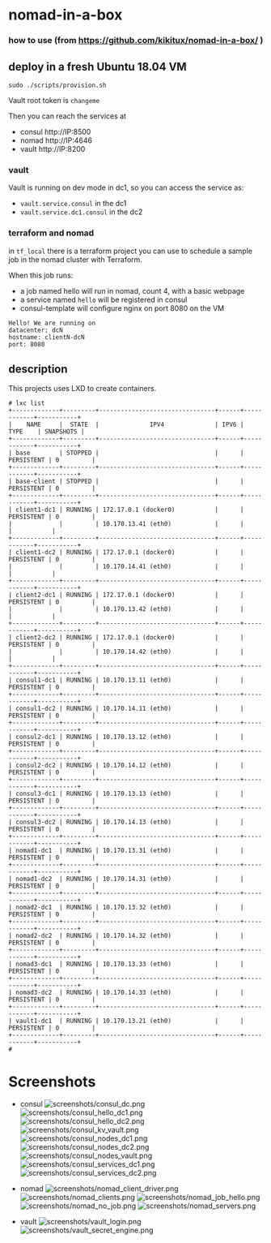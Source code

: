 # nomad-in-a-box

### how to use (from https://github.com/kikitux/nomad-in-a-box/ )

## deploy in a fresh Ubuntu 18.04 VM
```
sudo ./scripts/provision.sh 
```

Vault root token is `changeme`

Then you can reach the services at

- consul http://IP:8500
- nomad http://IP:4646
- vault http://IP:8200


### vault

Vault is running on dev mode in dc1, so you can access the service as:

- `vault.service.consul` in the dc1
- `vault.service.dc1.consul` in the dc2

### terraform and nomad

in `tf_local` there is a terraform project you can use to schedule a sample job in the nomad cluster with Terraform.

When this job runs:
- a job named hello will run in nomad, count 4, with a basic webpage
- a service named `hello` will be registered in consul
- consul-template will configure nginx on port 8080 on the VM

```
Hello! We are running on
datacenter: dcN
hostname: clientN-dcN
port: 8080
```

## description

This projects uses LXD to create containers.

```
# lxc list
+-------------+---------+--------------------------------+------+------------+-----------+
|    NAME     |  STATE  |              IPV4              | IPV6 |    TYPE    | SNAPSHOTS |
+-------------+---------+--------------------------------+------+------------+-----------+
| base        | STOPPED |                                |      | PERSISTENT | 0         |
+-------------+---------+--------------------------------+------+------------+-----------+
| base-client | STOPPED |                                |      | PERSISTENT | 0         |
+-------------+---------+--------------------------------+------+------------+-----------+
| client1-dc1 | RUNNING | 172.17.0.1 (docker0)           |      | PERSISTENT | 0         |
|             |         | 10.170.13.41 (eth0)            |      |            |           |
+-------------+---------+--------------------------------+------+------------+-----------+
| client1-dc2 | RUNNING | 172.17.0.1 (docker0)           |      | PERSISTENT | 0         |
|             |         | 10.170.14.41 (eth0)            |      |            |           |
+-------------+---------+--------------------------------+------+------------+-----------+
| client2-dc1 | RUNNING | 172.17.0.1 (docker0)           |      | PERSISTENT | 0         |
|             |         | 10.170.13.42 (eth0)            |      |            |           |
+-------------+---------+--------------------------------+------+------------+-----------+
| client2-dc2 | RUNNING | 172.17.0.1 (docker0)           |      | PERSISTENT | 0         |
|             |         | 10.170.14.42 (eth0)            |      |            |           |
+-------------+---------+--------------------------------+------+------------+-----------+
| consul1-dc1 | RUNNING | 10.170.13.11 (eth0)            |      | PERSISTENT | 0         |
+-------------+---------+--------------------------------+------+------------+-----------+
| consul1-dc2 | RUNNING | 10.170.14.11 (eth0)            |      | PERSISTENT | 0         |
+-------------+---------+--------------------------------+------+------------+-----------+
| consul2-dc1 | RUNNING | 10.170.13.12 (eth0)            |      | PERSISTENT | 0         |
+-------------+---------+--------------------------------+------+------------+-----------+
| consul2-dc2 | RUNNING | 10.170.14.12 (eth0)            |      | PERSISTENT | 0         |
+-------------+---------+--------------------------------+------+------------+-----------+
| consul3-dc1 | RUNNING | 10.170.13.13 (eth0)            |      | PERSISTENT | 0         |
+-------------+---------+--------------------------------+------+------------+-----------+
| consul3-dc2 | RUNNING | 10.170.14.13 (eth0)            |      | PERSISTENT | 0         |
+-------------+---------+--------------------------------+------+------------+-----------+
| nomad1-dc1  | RUNNING | 10.170.13.31 (eth0)            |      | PERSISTENT | 0         |
+-------------+---------+--------------------------------+------+------------+-----------+
| nomad1-dc2  | RUNNING | 10.170.14.31 (eth0)            |      | PERSISTENT | 0         |
+-------------+---------+--------------------------------+------+------------+-----------+
| nomad2-dc1  | RUNNING | 10.170.13.32 (eth0)            |      | PERSISTENT | 0         |
+-------------+---------+--------------------------------+------+------------+-----------+
| nomad2-dc2  | RUNNING | 10.170.14.32 (eth0)            |      | PERSISTENT | 0         |
+-------------+---------+--------------------------------+------+------------+-----------+
| nomad3-dc1  | RUNNING | 10.170.13.33 (eth0)            |      | PERSISTENT | 0         |
+-------------+---------+--------------------------------+------+------------+-----------+
| nomad3-dc2  | RUNNING | 10.170.14.33 (eth0)            |      | PERSISTENT | 0         |
+-------------+---------+--------------------------------+------+------------+-----------+
| vault1-dc1  | RUNNING | 10.170.13.21 (eth0)            |      | PERSISTENT | 0         |
+-------------+---------+--------------------------------+------+------------+-----------+
# 

```

# Screenshots
- consul
![screenshots/consul_dc.png](screenshots/consul_dc.png)
![screenshots/consul_hello_dc1.png](screenshots/consul_hello_dc1.png)
![screenshots/consul_hello_dc2.png](screenshots/consul_hello_dc2.png)
![screenshots/consul_kv_vault.png](screenshots/consul_kv_vault.png)
![screenshots/consul_nodes_dc1.png](screenshots/consul_nodes_dc1.png)
![screenshots/consul_nodes_dc2.png](screenshots/consul_nodes_dc2.png)
![screenshots/consul_nodes_vault.png](screenshots/consul_nodes_vault.png)
![screenshots/consul_services_dc1.png](screenshots/consul_services_dc1.png)
![screenshots/consul_services_dc2.png](screenshots/consul_services_dc2.png)

- nomad
![screenshots/nomad_client_driver.png](screenshots/nomad_client_driver.png)
![screenshots/nomad_clients.png](screenshots/nomad_clients.png)
![screenshots/nomad_job_hello.png](screenshots/nomad_job_hello.png)
![screenshots/nomad_no_job.png](screenshots/nomad_no_job.png)
![screenshots/nomad_servers.png](screenshots/nomad_servers.png)

- vault
![screenshots/vault_login.png](screenshots/vault_login.png)
![screenshots/vault_secret_engine.png](screenshots/vault_secret_engine.png)
